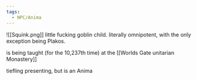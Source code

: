 ```yaml
---
tags:
  - NPC/Anima
---
```

![[Squink.png]]
little fucking goblin child. literally omnipotent, with the only exception being Plakos. 

is being taught (for the 10,237th time) at the [[Worlds Gate unitarian Monastery]]

tiefling presenting, but is an Anima